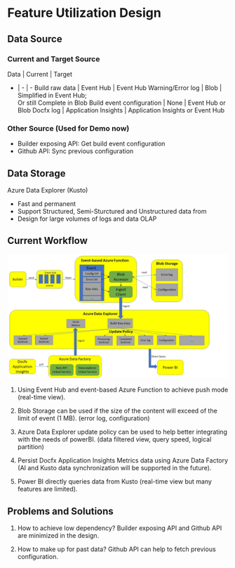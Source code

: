 # Feature Utilization Design

## Data Source

### Current and Target Source

Data | Current | Target
- | - | -
Build raw data | Event Hub | Event Hub
Warning/Error log | Blob | Simplified in Event Hub;<br> Or still Complete in Blob
Build event configuration | None | Event Hub or Blob
Docfx log | Application Insights | Application Insights or Event Hub

### Other Source (Used for Demo now)

+ Builder exposing API: Get build event configuration
+ Github API: Sync previous configuration

## Data Storage

Azure Data Explorer (Kusto)

+ Fast and permanent
+ Support Structured, Semi-Sturctured and Unstructured data from
+ Design for large volumes of logs and data OLAP

## Current Workflow

![workflow](./Materials/Event-Hub-to-ADE-workflow1.jpg)

1. Using Event Hub and event-based Azure Function to achieve push mode (real-time view).

2. Blob Storage can be used if the size of the content will exceed of the limit of event (1 MB). (error log, configuration)

3. Azure Data Explorer update policy can be used to help better integrating with the needs of powerBI. (data filtered view, query speed, logical partition)

4. Persist Docfx Application Insights Metrics data using Azure Data Factory (AI and Kusto data synchronization will be supported in the future).

5. Power BI directly queries data from Kusto (real-time view but many features are limited).

## Problems and Solutions

1. How to achieve low dependency?
Builder exposing API and Github API are minimized in the design.

2. How to make up for past data?
Github API can help to fetch previous configuration.
